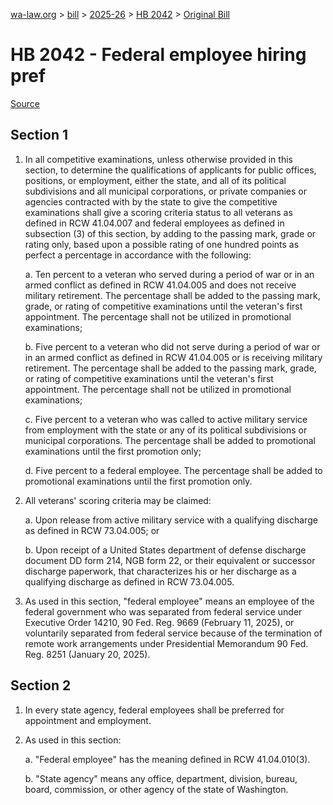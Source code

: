 [wa-law.org](/) > [bill](/bill/) > [2025-26](/bill/2025-26/) > [HB 2042](/bill/2025-26/hb/2042/) > [Original Bill](/bill/2025-26/hb/2042/1/)

# HB 2042 - Federal employee hiring pref

[Source](http://lawfilesext.leg.wa.gov/biennium/2025-26/Pdf/Bills/House%20Bills/2042.pdf)

## Section 1
1. In all competitive examinations, unless otherwise provided in this section, to determine the qualifications of applicants for public offices, positions, or employment, either the state, and all of its political subdivisions and all municipal corporations, or private companies or agencies contracted with by the state to give the competitive examinations shall give a scoring criteria status to all veterans as defined in RCW 41.04.007 and federal employees as defined in subsection (3) of this section, by adding to the passing mark, grade or rating only, based upon a possible rating of one hundred points as perfect a percentage in accordance with the following:

    a. Ten percent to a veteran who served during a period of war or in an armed conflict as defined in RCW 41.04.005 and does not receive military retirement. The percentage shall be added to the passing mark, grade, or rating of competitive examinations until the veteran's first appointment. The percentage shall not be utilized in promotional examinations;

    b. Five percent to a veteran who did not serve during a period of war or in an armed conflict as defined in RCW 41.04.005 or is receiving military retirement. The percentage shall be added to the passing mark, grade, or rating of competitive examinations until the veteran's first appointment. The percentage shall not be utilized in promotional examinations;

    c. Five percent to a veteran who was called to active military service from employment with the state or any of its political subdivisions or municipal corporations. The percentage shall be added to promotional examinations until the first promotion only;

    d. Five percent to a federal employee. The percentage shall be added to promotional examinations until the first promotion only.

2. All veterans' scoring criteria may be claimed:

    a. Upon release from active military service with a qualifying discharge as defined in RCW 73.04.005; or

    b. Upon receipt of a United States department of defense discharge document DD form 214, NGB form 22, or their equivalent or successor discharge paperwork, that characterizes his or her discharge as a qualifying discharge as defined in RCW 73.04.005.

3. As used in this section, "federal employee" means an employee of the federal government who was separated from federal service under Executive Order 14210, 90 Fed. Reg. 9669 (February 11, 2025), or voluntarily separated from federal service because of the termination of remote work arrangements under Presidential Memorandum 90 Fed. Reg. 8251 (January 20, 2025).

## Section 2
1. In every state agency, federal employees shall be preferred for appointment and employment.

2. As used in this section:

    a. "Federal employee" has the meaning defined in RCW 41.04.010(3).

    b. "State agency" means any office, department, division, bureau, board, commission, or other agency of the state of Washington.
